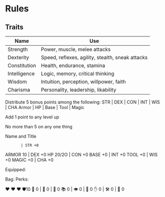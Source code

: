 # Rules

## Traits
| Name | Use |
| ---- | --- |
| Strength | Power, muscle, melee attacks |
| Dexterity | Speed, reflexes, agility, stealth, sneak attacks |
| Constitution | Health, endurance, stamina |
| Intelligence | Logic, memory, critical thinking |
| Wisdom | Intuition, perception, willpower, faith |
| Charisma | Personality, leadership, likability |

Distribute 5 bonus points among the following:
STR | DEX | CON | INT | WIS | CHA
Armor | HP | Base | Tool | Magic

Add 1 point to any level up

No more than 5 on any one thing

Name and Title

           | STR +0
ARMOR   10 | DEX +0
HP   20/2O | CON +0
BASE    +0 | INT +0
TOOL    +0 | WIS +0
MAGIC   +0 | CHA +0

Equipped: 

Bag: 
Perks: 

❤️  ❤️  ❤️ 
🛡10 
 💪 0 | 🎯 0 | 🍖 0
 📚 0 | 👁️ 0 | 💖 0
 ✋ 0 | 🛠 0 | 🔮 0

